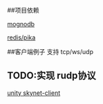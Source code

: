 ##项目依赖

[mognodb](https://github.com/cloudfreexiao/AntServer/tree/master/tools/mongodb-replica-set)

[redis/pika](https://github.com/cloudfreexiao/AntServer/tree/master/tools/pika-compose)

##客户端例子 支持 tcp/ws/udp
## TODO:实现 rudp协议

[unity skynet-client](https://github.com/cloudfreexiao/AntServer/tree/master/tools/skynet-client)
